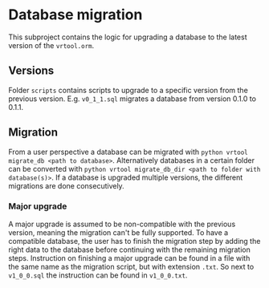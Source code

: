 # Database migration

This subproject contains the logic for upgrading a database to the latest version of the `vrtool.orm`.

## Versions

Folder `scripts` contains scripts to upgrade to a specific version from the previous version.
E.g. `v0_1_1.sql` migrates a database from version 0.1.0 to 0.1.1.

## Migration

From a user perspective a database can be migrated with `python vrtool migrate_db <path to database>`.
Alternatively databases in a certain folder can be converted with `python vrtool migrate_db_dir <path to folder with database(s)>`.
If a database is upgraded multiple versions, the different migrations are done consecutively.

### Major upgrade
A major upgrade is assumed to be non-compatible with the previous version, meaning the migration can't be fully supported.
To have a compatible database, the user has to finish the migration step by adding the right data to the database before continuing with the remaining migration steps.
Instruction on finishing a major upgrade can be found in a file with the same name as the migration script, but with extension `.txt`.
So next to `v1_0_0.sql` the instruction can be found in `v1_0_0.txt`.
